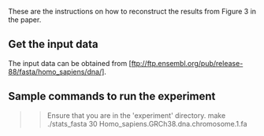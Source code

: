 These are the instructions on how to reconstruct the results from Figure 3 in the paper.

## Get the input data

The input data can be obtained from [ftp://ftp.ensembl.org/pub/release-88/fasta/homo_sapiens/dna/].
   
## Sample commands to run the experiment
  >> Ensure that you are in the 'experiment' directory.
  >> make
  >> ./stats_fasta 30 Homo_sapiens.GRCh38.dna.chromosome.1.fa

